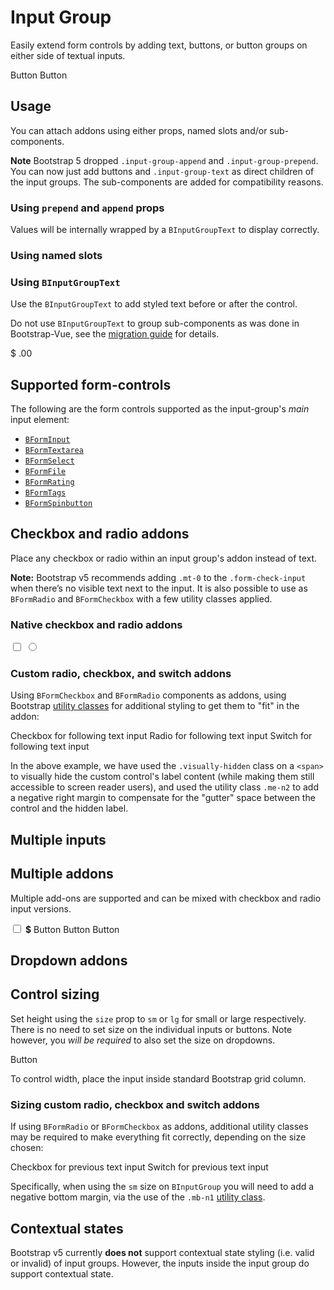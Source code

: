 # Input Group

<ComponentSidebar />

<div class="lead mb-5">

Easily extend form controls by adding text, buttons, or button groups on either side of textual inputs.

</div>

<HighlightCard>
  <!-- Using props -->
  <BInputGroup size="lg" prepend="$" append=".00">
    <BFormInput />
  </BInputGroup>
  <!-- Using slots -->
  <BInputGroup class="mt-3">
    <template #append>
      <BInputGroupText><strong class="text-danger">!</strong></BInputGroupText>
    </template>
    <BFormInput />
  </BInputGroup>
  <!-- Using components -->
  <BInputGroup prepend="Username" class="mt-3">
    <BFormInput />
    <BButton variant="outline-success">Button</BButton>
    <BButton variant="info">Button</BButton>
  </BInputGroup>
  <template #html>

```vue-html
<!-- Using props -->
<BInputGroup size="lg" prepend="$" append=".00">
  <BFormInput />
</BInputGroup>

<!-- Using slots -->
<BInputGroup class="mt-3">
  <template #append>
    <BInputGroupText><strong class="text-danger">!</strong></BInputGroupText>
  </template>
  <BFormInput />
</BInputGroup>

<!-- Using components -->
<BInputGroup prepend="Username" class="mt-3">
  <BFormInput />
  <BButton variant="outline-success">Button</BButton>
  <BButton variant="info">Button</BButton>
</BInputGroup>
```

  </template>
</HighlightCard>

## Usage

You can attach addons using either props, named slots and/or sub-components.

**Note** Bootstrap 5 dropped `.input-group-append` and `.input-group-prepend`. You can now just add buttons and `.input-group-text` as direct children of the input groups. The sub-components are added for compatibility reasons.

### Using `prepend` and `append` props

Values will be internally wrapped by a `BInputGroupText` to display correctly.

<HighlightCard>
  <BInputGroup prepend="$" append=".00">
    <BFormInput />
  </BInputGroup>
  <BInputGroup prepend="0" append="100" class="mt-3">
    <BFormInput type="range" min="0" max="100" />
  </BInputGroup>
  <template #html>

```vue-html
<BInputGroup prepend="$" append=".00">
  <BFormInput />
</BInputGroup>

<BInputGroup prepend="0" append="100" class="mt-3">
  <BFormInput type="range" min="0" max="100" />
</BInputGroup>
```

  </template>
</HighlightCard>

### Using named slots

<HighlightCard>
  <BInputGroup>
    <template #prepend>
      <BInputGroupText >Username</BInputGroupText>
    </template>
    <BFormInput />
    <template #append>
      <BDropdown text="Dropdown" variant="success">
        <BDropdownItem>Action A</BDropdownItem>
        <BDropdownItem>Action B</BDropdownItem>
      </BDropdown>
    </template>
  </BInputGroup>
  <template #html>

```vue-html
<BInputGroup>
  <template #prepend>
    <BInputGroupText>Username</BInputGroupText>
  </template>
  <BFormInput />
  <template #append>
    <BDropdown text="Dropdown" variant="success">
      <BDropdownItem>Action A</BDropdownItem>
      <BDropdownItem>Action B</BDropdownItem>
    </BDropdown>
  </template>
</BInputGroup>
```

  </template>
</HighlightCard>

### Using `BInputGroupText`

Use the `BInputGroupText` to add styled text before or after the control.

Do not use `BInputGroupText` to group sub-components as was done in Bootstrap-Vue, see the
[migration guide](/docs/migration-guide#binputgroup) for details.

<HighlightCard>
  <BInputGroup>
    <BInputGroupText>$</BInputGroupText>
    <BFormInput type="number" min="0.00" />
    <BInputGroupText>.00</BInputGroupText>
  </BInputGroup>
  <template #html>

```vue-html
<BInputGroup>
  <BInputGroup>
    <BInputGroupText>$</BInputGroupText>
    <BFormInput type="number" min="0.00" />
    <BInputGroupText>.00</BInputGroupText>
  </BInputGroup>
</BInputGroup>
```

  </template>
</HighlightCard>

## Supported form-controls

The following are the form controls supported as the input-group's _main_ input element:

- [`BFormInput`](/docs/components/form-input)
- [`BFormTextarea`](/docs/components/form-textarea)
- [`BFormSelect`](/docs/components/form-select)
- [`BFormFile`](/docs/components/form-file)
- [`BFormRating`](/docs/components/form-rating) <NotYetImplemented />
- [`BFormTags`](/docs/components/form-tags)
- [`BFormSpinbutton`](/docs/components/form-spinbutton)

## Checkbox and radio addons

Place any checkbox or radio within an input group's addon instead of text.

**Note:** Bootstrap v5 recommends adding `.mt-0` to the `.form-check-input` when there’s no visible text next to the input.
It is also possible to use as `BFormRadio` and `BFormCheckbox` with a few utility
classes applied.

### Native checkbox and radio addons

<HighlightCard>
  <BInputGroup class="mb-2">
    <BInputGroupText>
      <input type="checkbox" aria-label="Checkbox for following text input">
    </BInputGroupText>
    <BFormInput aria-label="Text input with checkbox" />
  </BInputGroup>
  <BInputGroup>
    <BInputGroupText>
      <input type="radio" aria-label="Radio for following text input">
    </BInputGroupText>
    <BFormInput aria-label="Text input with radio input" />
  </BInputGroup>
  <template #html>

```vue-html
<BInputGroup class="mb-2">
  <BInputGroupText>
    <input type="checkbox" aria-label="Checkbox for following text input" />
  </BInputGroupText>
  <BFormInput aria-label="Text input with checkbox" />
</BInputGroup>

<BInputGroup>
  <BInputGroupText>
    <input type="radio" aria-label="Radio for following text input" />
  </BInputGroupText>
  <BFormInput aria-label="Text input with radio input" />
</BInputGroup>
```

  </template>
</HighlightCard>

### Custom radio, checkbox, and switch addons

Using `BFormCheckbox` and `BFormRadio` components as addons, using Bootstrap
[utility classes](/docs/reference/utility-classes) for additional styling to get them to "fit" in
the addon:

<HighlightCard>
  <BInputGroup class="mb-2">
    <BInputGroupText>
      <BFormCheckbox class="me-n2">
        <span class="visually-hidden">Checkbox for following text input</span>
      </BFormCheckbox>
    </BInputGroupText>
    <BFormInput aria-label="Text input with checkbox" />
  </BInputGroup>
  <BInputGroup class="mb-2">
    <BInputGroupText>
      <BFormRadio class="me-n2">
        <span class="visually-hidden">Radio for following text input</span>
      </BFormRadio>
    </BInputGroupText>
    <BFormInput aria-label="Text input with radio input" />
  </BInputGroup>
  <BInputGroup>
    <BInputGroupText>
      <BFormCheckbox switch class="me-n2">
        <span class="visually-hidden">Switch for following text input</span>
      </BFormCheckbox>
    </BInputGroupText>
    <BFormInput aria-label="Text input with switch" />
  </BInputGroup>
  <template #html>

```vue-html
<BInputGroup class="mb-2">
  <BInputGroupText>
    <BFormCheckbox class="me-n2">
      <span class="visually-hidden">Checkbox for following text input</span>
    </BFormCheckbox>
  </BInputGroupText>
  <BFormInput aria-label="Text input with checkbox" />
</BInputGroup>

<BInputGroup class="mb-2">
  <BInputGroupText>
    <BFormRadio class="me-n2">
      <span class="visually-hidden">Radio for following text input</span>
    </BFormRadio>
  </BInputGroupText>
  <BFormInput aria-label="Text input with radio input" />
</BInputGroup>

<BInputGroup>
  <BInputGroupText>
    <BFormCheckbox switch class="me-n2">
      <span class="visually-hidden">Switch for following text input</span>
    </BFormCheckbox>
  </BInputGroupText>
  <BFormInput aria-label="Text input with switch" />
</BInputGroup>
```

  </template>
</HighlightCard>

In the above example, we have used the `.visually-hidden` class on a `<span>` to visually hide the custom
control's label content (while making them still accessible to screen reader users), and used the
utility class `.me-n2` to add a negative right margin to compensate for the "gutter" space between
the control and the hidden label.

## Multiple inputs

<HighlightCard>
  <BInputGroup prepend="First and last name" class="mb-2">
    <BFormInput aria-label="First name" />
    <BFormInput aria-label="Last name" />
  </BInputGroup>
  <template #html>

```vue-html
<BInputGroup prepend="First and last name" class="mb-2">
  <BFormInput aria-label="First name" />
  <BFormInput aria-label="Last name" />
</BInputGroup>
```

  </template>
</HighlightCard>

## Multiple addons

Multiple add-ons are supported and can be mixed with checkbox and radio input versions.

<HighlightCard>
  <BInputGroup prepend="Item">
    <BInputGroupText>
      <input type="checkbox" aria-label="Checkbox for following text input">
    </BInputGroupText>
    <BInputGroupText><b>$</b></BInputGroupText>
    <BFormInput type="number" aria-label="Text input with checkbox" />
  </BInputGroup>
  <BInputGroup class="mt-2">
    <BButton variant="outline-info">Button</BButton>
    <BFormInput type="number" min="0.00" />
    <BButton variant="outline-secondary">Button</BButton>
    <BButton variant="outline-primary">Button</BButton>
  </BInputGroup>
<template #html>

```vue-html
<BInputGroup prepend="Item">
  <BInputGroupText>
    <input type="checkbox" aria-label="Checkbox for following text input">
  </BInputGroupText>
  <BInputGroupText><b>$</b></BInputGroupText>
  <BFormInput type="number" aria-label="Text input with checkbox" />
</BInputGroup>
<BInputGroup class="mt-2">
  <BButton variant="outline-info">Button</BButton>
  <BFormInput type="number" min="0.00" />
  <BButton variant="outline-secondary">Button</BButton>
  <BButton variant="outline-primary">Button</BButton>
</BInputGroup>
```

  </template>
</HighlightCard>

## Dropdown addons

<HighlightCard>
  <BInputGroup>
    <template #prepend>
      <BDropdown text="Dropdown" variant="info">
        <BDropdownItem>Action A</BDropdownItem>
        <BDropdownItem>Action B</BDropdownItem>
      </BDropdown>
    </template>
    <BFormInput />
    <template #append>
      <BDropdown text="Dropdown" variant="outline-secondary" v-for="i in 2" :key="i">
        <BDropdownItem>Action C</BDropdownItem>
        <BDropdownItem>Action D</BDropdownItem>
      </BDropdown>
    </template>
  </BInputGroup>
  <template #html>

```vue-html
<BInputGroup>
  <template #prepend>
    <BDropdown text="Dropdown" variant="info">
      <BDropdownItem>Action A</BDropdownItem>
      <BDropdownItem>Action B</BDropdownItem>
    </BDropdown>
  </template>
  <BFormInput />
  <template #append>
    <BDropdown text="Dropdown" variant="outline-secondary" v-for="i in 2" :key="i">
      <BDropdownItem>Action C</BDropdownItem>
      <BDropdownItem>Action D</BDropdownItem>
    </BDropdown>
  </template>
</BInputGroup>
```

  </template>
</HighlightCard>

## Control sizing

Set height using the `size` prop to `sm` or `lg` for small or large respectively. There is no need
to set size on the individual inputs or buttons. Note however, you _will be required_ to also set
the size on dropdowns.

<HighlightCard>
  <BInputGroup
    v-for="size in ['sm','','lg']"
    :key="size"
    :size="size"
    class="mb-3"
    prepend="Label"
  >
    <BFormInput />
    <BButton size="sm" text="Button" variant="success">Button</BButton>
  </BInputGroup>
  <template #html>

```vue-html
<BInputGroup
  v-for="size in ['sm','','lg']"
  :key="size"
  :size="size"
  class="mb-3"
  prepend="Label"
>
  <BFormInput />
  <BButton size="sm" text="Button" variant="success">Button</BButton>
</BInputGroup>
```

  </template>
</HighlightCard>

To control width, place the input inside standard Bootstrap grid column.

### Sizing custom radio, checkbox and switch addons

If using `BFormRadio` or `BFormCheckbox` as addons, additional utility classes may be
required to make everything fit correctly, depending on the size chosen:

<HighlightCard>
  <BInputGroup size="sm" prepend="Small" class="mb-2">
    <BFormInput aria-label="Small text input with custom switch" />
    <BInputGroupText>
    <BFormCheckbox switch class="me-n2 mb-n1">
        <span class="visually-hidden">Checkbox for previous text input</span>
    </BFormCheckbox>
    </BInputGroupText>
  </BInputGroup>
  <BInputGroup size="lg" prepend="Large" class="mb-2">
    <BFormInput aria-label="Large text input with switch" />
    <BInputGroupText>
      <BFormCheckbox switch class="me-n2">
        <span class="visually-hidden">Switch for previous text input</span>
      </BFormCheckbox>
    </BInputGroupText>
  </BInputGroup>
  <template #html>

```vue-html
<BInputGroup size="sm" prepend="Small" class="mb-2">
  <BFormInput aria-label="Small text input with custom switch" />
  <BInputGroupText>
    <BFormCheckbox switch class="me-n2 mb-n1">
      <span class="visually-hidden">Checkbox for previous text input</span>
    </BFormCheckbox>
  </BInputGroupText>
</BInputGroup>

<BInputGroup size="lg" prepend="Large" class="mb-2">
  <BFormInput aria-label="Large text input with switch" />
  <BInputGroupText>
    <BFormCheckbox switch class="me-n2">
      <span class="visually-hidden">Switch for previous text input</span>
    </BFormCheckbox>
  </BInputGroupText>
</BInputGroup>
```

  </template>
</HighlightCard>

Specifically, when using the `sm` size on `BInputGroup` you will need to add a negative bottom
margin, via the use of the `.mb-n1` [utility class](/docs/reference/utility-classes).

## Contextual states

Bootstrap v5 currently **does not** support contextual state styling (i.e. valid or invalid) of
input groups. However, the inputs inside the input group do support contextual state.

<ComponentReference :data="data" />

<script setup lang="ts">
import {data} from '../../data/components/inputGroup.data'
import ComponentReference from '../../components/ComponentReference.vue'
import ComponentSidebar from '../../components/ComponentSidebar.vue'
import HighlightCard from '../../components/HighlightCard.vue'
import NotYetImplemented from '../../components/NotYetImplemented.vue'
import {
  BFormRadio,
  BFormCheckbox,
  BInputGroupText,
  BDropdown,
  BDropdownItem,
  BCard,
  BCardBody,
  BButton,
  BInputGroup,
  BFormInput
} from 'bootstrap-vue-next'
</script>
